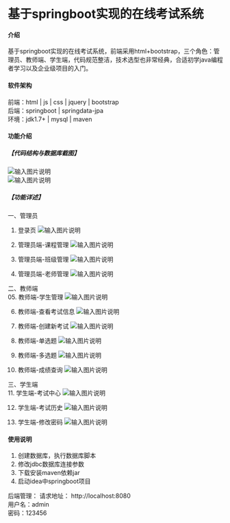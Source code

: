 # 基于springboot实现的在线考试系统

#### 介绍
基于springboot实现的在线考试系统，前端采用html+bootstrap，三个角色：管理员、教师端、学生端，代码规范整洁，技术选型也非常经典，合适初学java编程者学习以及企业级项目的入门。


#### 软件架构
前端：html | js | css | jquery | bootstrap  
后端：springboot | springdata-jpa  
环境：jdk1.7+ | mysql | maven          


#### 功能介绍
##### 【代码结构与数据库截图】
![输入图片说明](images/00.%20代码.jpg)  
![输入图片说明](images/00.%20数据库.jpg)  

##### 【功能详述】 
一、管理员  
  01. 登录页
![输入图片说明](images/01.%20登录页.jpg) 
 
  02. 管理员端-课程管理
![输入图片说明](images/02.%20管理员端-课程管理.jpg) 
 
  03. 管理员端-班级管理
![输入图片说明](images/03.%20管理员端-班级管理.jpg) 
 
  04. 管理员端-老师管理
![输入图片说明](images/04.%20管理员端-老师管理.jpg) 
 
二、教师端   
  05. 教师端-学生管理
![输入图片说明](images/05.%20教师端-学生管理.jpg) 
 
  06. 教师端-查看考试信息
![输入图片说明](images/06.%20教师端-查看考试信息.jpg) 
 
  07. 教师端-创建新考试
![输入图片说明](images/07.%20教师端-创建新考试.jpg) 
 
  08. 教师端-单选题
![输入图片说明](images/08.%20教师端-单选题.jpg) 
 
  09. 教师端-多选题
![输入图片说明](images/09.%20教师端-多选题.jpg) 
 
  10. 教师端-成绩查询
![输入图片说明](images/10.%20教师端-成绩查询.jpg) 
 
三、学生端  
  11. 学生端-考试中心
![输入图片说明](images/11.%20学生端-考试中心.jpg) 
 
  12. 学生端-考试历史
![输入图片说明](images/12.%20学生端-考试历史.jpg) 
 
  13. 学生端-修改密码
![输入图片说明](images/13.%20学生端-修改密码.jpg) 
 


#### 使用说明
1. 创建数据库，执行数据库脚本  
2. 修改jdbc数据库连接参数  
3. 下载安装maven依赖jar  
4. 启动idea中springboot项目 

后端管理： 
    请求地址： http://localhost:8080      
    用户名：admin    
    密码：123456      
  

